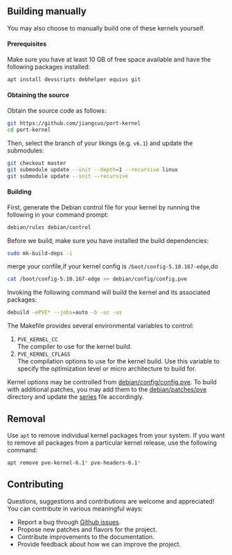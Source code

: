 

## Building manually
You may also choose to manually build one of these kernels yourself.

#### Prerequisites
Make sure you have at least 10 GB of free space available and have the following
packages installed:

```bash
apt install devscripts debhelper equivs git
```

#### Obtaining the source
Obtain the source code as follows:
```bash
git https://github.com/jiangcuo/port-kernel
cd port-kernel
```
Then, select the branch of your likings (e.g. `v6.1`) and update the submodules:
```bash
git checkout master
git submodule update --init --depth=1 --recursive linux
git submodule update --init --recursive
```

#### Building
First, generate the Debian control file for your kernel by running the following
in your command prompt:
```bash
debian/rules debian/control
```
Before we build, make sure you have installed the build dependencies:
```bash
sudo mk-build-deps -i
```
merge your confile,if your kernel config is `/boot/config-5.10.167-edge`,do
```bash
cat /boot/config-5.10.167-edge >> debian/config/config.pve
```
Invoking the following command will build the kernel and its associated packages:
```bash
debuild -ePVE* --jobs=auto -b -uc -us
```
The Makefile provides several environmental variables to control:

1. `PVE_KERNEL_CC`  
   The compiler to use for the kernel build.
2. `PVE_KERNEL_CFLAGS`  
   The compilation options to use for the kernel build. Use this variable to specify
   the optimization level or micro architecture to build for.

Kernel options may be controlled from [debian/config/config.pve](debian/config/config.pve). To build with
additional patches, you may add them to the [debian/patches/pve](debian/patches/pve) directory
and update the [series](debian/patches/series.linux) file accordingly.

## Removal
Use `apt` to remove individual kernel packages from your system. If you want
to remove all packages from a particular kernel release, use the following
command:

```bash
apt remove pve-kernel-6.1* pve-headers-6.1*
```

## Contributing
Questions, suggestions and contributions are welcome and appreciated!
You can contribute in various meaningful ways:

* Report a bug through [Github issues](https://github.com/jiangcuo/pve-arm64-kernel/issues).
* Propose new patches and flavors for the project.
* Contribute improvements to the documentation.
* Provide feedback about how we can improve the project.
